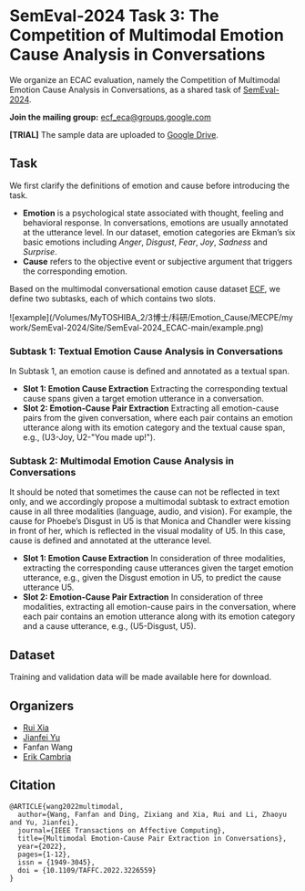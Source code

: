 # SemEval-2024 Task 3: The Competition of Multimodal Emotion Cause Analysis in Conversations

We organize an ECAC evaluation, namely the Competition of Multimodal Emotion Cause Analysis in Conversations, as a shared task of [SemEval-2024](https://semeval.github.io/SemEval2024/tasks).

**Join the mailing group:** [ecf_eca@groups.google.com](https://groups.google.com/g/ecf_eca)

**[TRIAL]** The sample data are uploaded to [Google Drive](https://drive.google.com/drive/folders/16jCk5o4dp0ew5ce-ewEEJ_v6bOPFJinC?usp=sharing).

## Task
We first clarify the definitions of emotion and cause before introducing the task. 
- **Emotion** is a psychological state associated with thought, feeling and behavioral response. In conversations, emotions are usually annotated at the utterance level. In our dataset, emotion categories are Ekman’s six basic emotions including *Anger*, *Disgust*, *Fear*, *Joy*, *Sadness* and *Surprise*. 
- **Cause** refers to the objective event or subjective argument that triggers the corresponding emotion.

Based on the multimodal conversational emotion cause dataset [ECF](https://github.com/NUSTM/MECPE), we define two subtasks, each of which contains two slots.

![example](/Volumes/MyTOSHIBA_2/3博士/科研/Emotion_Cause/MECPE/my work/SemEval-2024/Site/SemEval-2024_ECAC-main/example.png)

### Subtask 1: Textual Emotion Cause Analysis in Conversations
In Subtask 1, an emotion cause is defined and annotated as a textual span. 
- **Slot 1: Emotion Cause Extraction**  Extracting the corresponding textual cause spans given a target emotion utterance in a conversation.
- **Slot 2: Emotion-Cause Pair Extraction**  Extracting all emotion-cause pairs from the given conversation, where each pair contains an emotion utterance along with its emotion category and the textual cause span, e.g., (U3-Joy, U2-"You made up!").

### Subtask 2: Multimodal Emotion Cause Analysis in Conversations

It should be noted that sometimes the cause can not be reflected in text only, and we accordingly propose a multimodal subtask to extract emotion cause in all three modalities (language, audio, and vision). For example, the cause for Phoebe’s Disgust in U5 is that Monica and Chandler were kissing in front of her, which is reflected in the visual modality of U5. In this case, cause is defined and annotated at the utterance level.

- **Slot 1: Emotion Cause Extraction**  In consideration of three modalities, extracting the corresponding cause utterances given the target emotion utterance, e.g., given the Disgust emotion in U5, to predict the cause utterance U5.
- **Slot 2: Emotion-Cause Pair Extraction**  In consideration of three modalities, extracting all emotion-cause pairs in the conversation, where each pair contains an emotion utterance along with its emotion category and a cause utterance, e.g., (U5-Disgust, U5).

## Dataset

Training and validation data will be made available here for download.

## Organizers
- [Rui Xia](http://www.nustm.cn/member/rxia/index.html)
- [Jianfei Yu](https://sites.google.com/site/jfyu1990/)
- Fanfan Wang
- [Erik Cambria](https://dr.ntu.edu.sg/cris/rp/rp00927)

## Citation
```
@ARTICLE{wang2022multimodal,
  author={Wang, Fanfan and Ding, Zixiang and Xia, Rui and Li, Zhaoyu and Yu, Jianfei},
  journal={IEEE Transactions on Affective Computing}, 
  title={Multimodal Emotion-Cause Pair Extraction in Conversations}, 
  year={2022},
  pages={1-12},
  issn = {1949-3045},
  doi = {10.1109/TAFFC.2022.3226559}
}
```